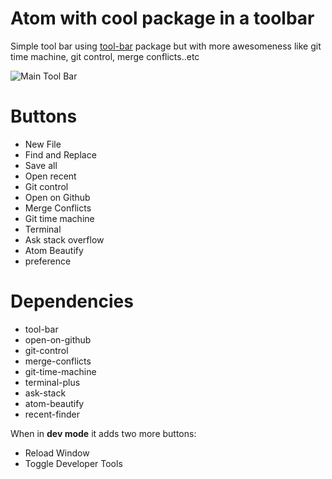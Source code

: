 # Atom with cool package in a toolbar

Simple tool bar using [tool-bar](https://atom.io/packages/tool-bar) package but with more awesomeness like
git time machine, git control, merge conflicts..etc

![Main Tool Bar](https://i.imgur.com/hydLbCd.png)

# Buttons

* New File
* Find and Replace
* Save all
* Open recent
* Git control
* Open on Github
* Merge Conflicts
* Git time machine
* Terminal
* Ask stack overflow
* Atom Beautify
* preference

# Dependencies

* tool-bar
* open-on-github
* git-control
* merge-conflicts
* git-time-machine
* terminal-plus
* ask-stack
* atom-beautify
* recent-finder

When in **dev mode** it adds two more buttons:

* Reload Window
* Toggle Developer Tools
